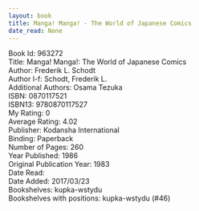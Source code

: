 ```yaml
---
layout: book
title: Manga! Manga! - The World of Japanese Comics
date_read: None
---
```


Book Id: 963272<br />
Title: Manga! Manga!: The World of Japanese Comics<br />
Author: Frederik L. Schodt<br />
Author l-f: Schodt, Frederik L.<br />
Additional Authors: Osama Tezuka<br />
ISBN: 0870117521<br />
ISBN13: 9780870117527<br />
My Rating: 0<br />
Average Rating: 4.02<br />
Publisher: Kodansha International<br />
Binding: Paperback<br />
Number of Pages: 260<br />
Year Published: 1986<br />
Original Publication Year: 1983<br />
Date Read: <br />
Date Added: 2017/03/23<br />
Bookshelves: kupka-wstydu<br />
Bookshelves with positions: kupka-wstydu (#46)<br />

